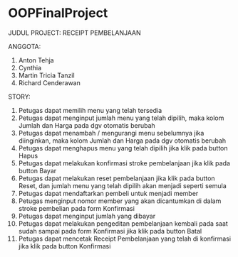 # OOPFinalProject

JUDUL PROJECT:
RECEIPT PEMBELANJAAN

ANGGOTA: 
1.	Anton Tehja
2.	Cynthia
3.	Martin Tricia Tanzil
4.	Richard Cenderawan

STORY:
1.	Petugas dapat memilih menu yang telah tersedia
2.	Petugas dapat menginput jumlah menu yang telah dipilih, maka kolom Jumlah dan Harga pada dgv otomatis berubah
3.	Petugas dapat menambah / mengurangi menu sebelumnya jika diinginkan, maka kolom Jumlah dan Harga pada dgv otomatis berubah
4.	Petugas dapat menghapus menu yang telah dipilih jika klik pada button Hapus
5.	Petugas dapat melakukan konfirmasi stroke pembelanjaan jika klik pada button Bayar
6.	Petugas dapat melakukan reset pembelanjaan jika klik pada button Reset, dan jumlah menu yang telah dipilih akan menjadi seperti semula
7.	Petugas dapat mendaftarkan pembeli untuk menjadi member 
8.	Petugas menginput nomor member yang akan dicantumkan di dalam stroke pembelian pada form Konfirmasi
9.	Petugas dapat menginput jumlah yang dibayar
10.	Petugas dapat melakukan pengeditan pembelanjaan kembali pada saat sudah sampai pada form Konfirmasi jika klik pada button Batal
11.	Petugas dapat mencetak Receipt Pembelanjaan yang telah di konfirmasi jika klik pada button Konfirmasi
